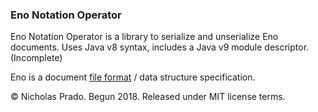 
### Eno Notation Operator

Eno Notation Operator is a library to serialize and unserialize Eno documents. Uses Java v8 syntax, includes a Java v9 module descriptor. (Incomplete)

Eno is a document [file format](https://github.com/eno-lang/eno) / data structure specification.

&copy; Nicholas Prado. Begun 2018. Released under MIT license terms.
